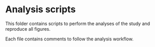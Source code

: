 # Analysis scripts

This folder contains scripts to perform the analyses of the study and reproduce all figures.

Each file contains comments to follow the analysis workflow.

